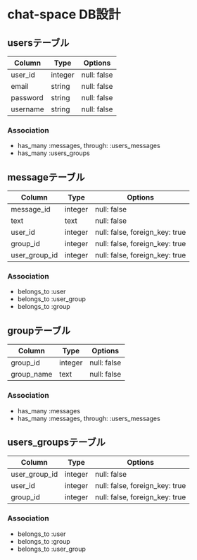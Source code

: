# chat-space DB設計
## usersテーブル
|Column|Type|Options|
|------|----|-------|
|user_id|integer|null: false
|email|string|null: false|
|password|string|null: false|
|username|string|null: false|
### Association
- has_many  :messages,  through:  :users_messages
- has_many :users_groups

## messageテーブル
|Column|Type|Options|
|------|----|-------|
|message_id|integer|null: false
|text|text|null: false|
|user_id|integer|null: false, foreign_key: true|
|group_id|integer|null: false, foreign_key: true|
|user_group_id|integer|null: false, foreign_key: true|
### Association
- belongs_to :user
- belongs_to :user_group
- belongs_to :group

## groupテーブル
|Column|Type|Options|
|------|----|-------|
|group_id|integer|null: false
|group_name|text|null: false|
### Association
- has_many :messages
- has_many  :messages,  through:  :users_messages

## users_groupsテーブル
|Column|Type|Options|
|------|----|-------|
|user_group_id|integer|null: false
|user_id|integer|null: false, foreign_key: true|
|group_id|integer|null: false, foreign_key: true|
### Association
- belongs_to :user
- belongs_to :group
- belongs_to :user_group

